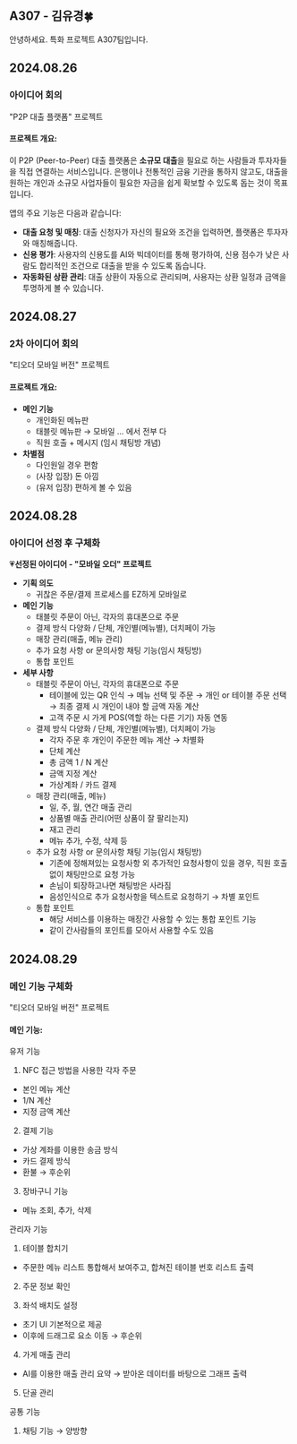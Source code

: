 ## A307 - 김유경🍀

안녕하세요. 특화 프로젝트 A307팀입니다.

## 2024.08.26

### 아이디어 회의

"P2P 대출 플랫폼" 프로젝트

#### **프로젝트 개요:**

이 P2P (Peer-to-Peer) 대출 플랫폼은 **소규모 대출**을 필요로 하는 사람들과 투자자들을 직접 연결하는 서비스입니다. 은행이나 전통적인 금융 기관을 통하지 않고도, 대출을 원하는 개인과 소규모 사업자들이 필요한 자금을 쉽게 확보할 수 있도록 돕는 것이 목표입니다.

앱의 주요 기능은 다음과 같습니다:

- **대출 요청 및 매칭**: 대출 신청자가 자신의 필요와 조건을 입력하면, 플랫폼은 투자자와 매칭해줍니다.
- **신용 평가**: 사용자의 신용도를 AI와 빅데이터를 통해 평가하여, 신용 점수가 낮은 사람도 합리적인 조건으로 대출을 받을 수 있도록 돕습니다.
- **자동화된 상환 관리**: 대출 상환이 자동으로 관리되며, 사용자는 상환 일정과 금액을 투명하게 볼 수 있습니다.

## 2024.08.27

### 2차 아이디어 회의

"티오더 모바일 버전" 프로젝트

#### **프로젝트 개요:**

- **메인 기능**
  - 개인화된 메뉴판
  - 태블릿 메뉴판 → 모바일 … 에서 전부 다
  - 직원 호출 + 메시지 (임시 채팅방 개념)
- **차별점**
  - 다인원일 경우 편함
  - (사장 입장) 돈 아낌
  - (유저 입장) 편하게 볼 수 있음

## 2024.08.28

### 아이디어 선정 후 구체화

💗**선정된 아이디어 - "모바일 오더" 프로젝트**

- **기획 의도**
  - 귀찮은 주문/결제 프로세스를 EZ하게 모바일로
- **메인 기능**
  - 태블릿 주문이 아닌, 각자의 휴대폰으로 주문
  - 결제 방식 다양화 / 단체, 개인별(메뉴별), 더치페이 가능
  - 매장 관리(매출, 메뉴 관리)
  - 추가 요청 사항 or 문의사항 채팅 기능(임시 채팅방)
  - 통합 포인트
- **세부 사항**
  - 태블릿 주문이 아닌, 각자의 휴대폰으로 주문
    - 테이블에 있는 QR 인식 → 메뉴 선택 및 주문 → 개인 or 테이블 주문 선택 → 최종 결제 시 개인이 내야 할 금액 자동 계산
    - 고객 주문 시 가게 POS(역할 하는 다른 기기) 자동 연동
  - 결제 방식 다양화 / 단체, 개인별(메뉴별), 더치페이 가능
    - 각자 주문 후 개인이 주문한 메뉴 계산 → 차별화
    - 단체 계산
    - 총 금액 1 / N 계산
    - 금액 지정 계산
    - 가상계좌 / 카드 결제
  - 매장 관리(매출, 메뉴)
    - 일, 주, 월, 연간 매출 관리
    - 상품별 매출 관리(어떤 상품이 잘 팔리는지)
    - 재고 관리
    - 메뉴 추가, 수정, 삭제 등
  - 추가 요청 사항 or 문의사항 채팅 기능(임시 채팅방)
    - 기존에 정해져있는 요청사항 외 추가적인 요청사항이 있을 경우, 직원 호출 없이 채팅만으로 요청 가능
    - 손님이 퇴장하고나면 채팅방은 사라짐
    - 음성인식으로 추가 요청사항을 텍스트로 요청하기 → 차별 포인트
  - 통합 포인트
    - 해당 서비스를 이용하는 매장간 사용할 수 있는 통합 포인트 기능
    - 같이 간사람들의 포인트를 모아서 사용할 수도 있음

## 2024.08.29

### 메인 기능 구체화

"티오더 모바일 버전" 프로젝트

#### **메인 기능:**

유저 기능

1. NFC 접근 방법을 사용한 각자 주문

- 본인 메뉴 계산
- 1/N 계산
- 지정 금액 계산

2. 결제 기능

- 가상 계좌를 이용한 송금 방식
- 카드 결제 방식
- 환불 → 후순위

3. 장바구니 기능

- 메뉴 조회, 추가, 삭제

관리자 기능

1. 테이블 합치기

- 주문한 메뉴 리스트 통합해서 보여주고, 합쳐진 테이블 번호 리스트 출력

2. 주문 정보 확인

3. 좌석 배치도 설정

- 초기 UI 기본적으로 제공
- 이후에 드래그로 요소 이동 → 후순위

4. 가게 매출 관리

- AI를 이용한 매출 관리 요약 → 받아온 데이터를 바탕으로 그래프 출력

5. 단골 관리

공통 기능

1. 채팅 기능 → 양방향
